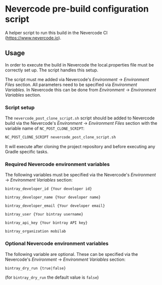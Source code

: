 # Nevercode pre-build configuration script

A helper script to run this build in the Nevercode CI (https://www.nevercode.io).

## Usage

In order to execute the build in Nevercode the local.properties file must be correctly set up. The script handles this setup.

The script must me added via Nevercode's *Environment* -> *Environment Files* section. All parameters need to be specified via *Environment Variables*. In Nevercode this can be done from *Environment* -> *Environment Variables* section.

### Script setup

The `nevercode_post_clone_script.sh` script should be added to Nevercode build via the Nevercode's *Environment* -> *Environment Files* section with the variable name of  `NC_POST_CLONE_SCRIPT`:

```bash
NC_POST_CLONE_SCRIPT nevercode_post_clone_script.sh
```

It will execute after cloning the project repository and before executing any Gradle specific tasks.

### Required Nevercode environment variables

The following variables must be specified via the Nevercode's *Environment* -> *Environment Variables* section: 

```properties
bintray_developer_id {Your developer id}
```

```properties
bintray_developer_name {Your developer name}
```

```properties
bintray_developer_email {Your developer email}
```

```properties
bintray_user {Your bintray username}
```

```properties
bintray_api_key {Your bintray API key}
```

```properties
bintray_organization mobilab
```

### Optional Nevercode environment variables

The following variable are optional. These can be specified via the Nevercode's *Environment* -> *Environment Variables* section: 

```properties
bintray_dry_run {true|false}
```

(for `bintray_dry_run` the default value is `false`)